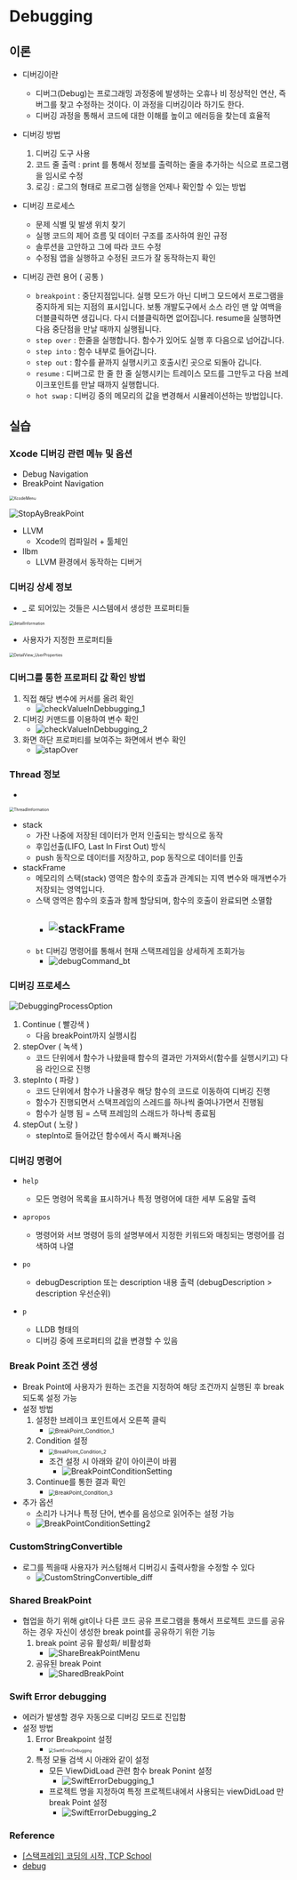 # Debugging

## 이론

- 디버깅이란
  - 디버그(Debug)는 프로그래밍 과정중에 발생하는 오휴나 비 정상적인 연산, 즉 버그를 찾고 수정하는 것이다. 이 과정을 디버깅이라 하기도 한다.
  - 디버깅 과정을 통해서 코드에 대한 이해를 높이고 에러등을 찾는데 효율적
- 디버깅 방법
  1. 디버깅 도구 사용
  2. 코드 줄 출력 : print 를 통해서 정보를 출력하는 줄을 추가하는 식으로 프로그램을 임시로 수정
  3. 로깅 : 로그의 형태로 프로그램 실행을 언제나 확인할 수 있는 방법

- 디버깅 프로세스
  - 문제 식별 및 발생 위치 찾기
  - 실행 코드의 제어 흐름 및 데이터 구조를 조사하여 원인 규정
  - 솔루션을 고안하고 그에 따라 코드 수정
  - 수정됨 앱을 실행하고 수정된 코드가 잘 동작하는지 확인
- 디버깅 관련 용어 ( 공통 )
  - `breakpoint` : 중단지점입니다. 실행 모드가 아닌 디버그 모드에서 프로그램을 중지하게 되는 지점의 표시입니다. 보통 개발도구에서 소스 라인 맨 앞 여백을 더블클릭하면 생깁니다. 다시 더블클릭하면 없어집니다. resume을 실행하면 다음 중단점을 만날 때까지 실행됩니다.
  - `step over` : 한줄을 실행합니다. 함수가 있어도 실행 후 다음으로 넘어갑니다.
  - `step into` : 함수 내부로 들어갑니다.
  - `step out` : 함수를 끝까지 실행시키고 호출시킨 곳으로 되돌아 갑니다.
  - `resume` : 디버그로 한 줄 한 줄 실행시키는 트레이스 모드를 그만두고 다음 브레이크포인트를 만날 때까지 실행합니다.
  - `hot swap` : 디버깅 중의 메모리의 값을 변경해서 시뮬레이션하는 방법입니다.



## 실습

### Xcode 디버깅 관련 메뉴 및 옵션

- Debug Navigation
- BreakPoint Navigation

<img src="../image/200728/XcodeMenu.png" alt="XcodeMenu" style="zoom:50%;" />



![StopAyBreakPoint](../image/200728/StopAyBreakPoint.png)

- LLVM 
  - Xcode의 컴파일러 + 툴체인
- llbm
  - LLVM 환경에서 동작하는 디버거



### 디버깅 상세 정보

- _ 로 되어있는 것들은 시스템에서 생성한 프로퍼티들

<img src="../image/200728/detailInformation.png" alt="detailInformation" style="zoom:50%;" />



- 사용자가 지정한 프로퍼티들

<img src="../image/200728/DetailView_UserProperties.png" alt="DetailView_UserProperties" style="zoom:50%;" />



### 디버그를 통한 프로퍼티 값 확인 방법

1. 직접 해당 변수에 커서를 올려 확인
   - ![checkValueInDebbugging_1](../image/200728/checkValueInDebbugging_1.png)
2. 디버깅 커맨드를 이용하여 변수 확인
   - ![checkValueInDebbugging_2](../image/200728/checkValueInDebbugging_2.png)
3. 화면 하단 프로퍼티를 보여주는 화면에서 변수 확인
   - ![stapOver](../image/200728/stapOver.png)



### Thread 정보

- 

<img src="../image/200728/ThreadImformation.png" alt="ThreadImformation" style="zoom:50%;" />



- stack
  - 가잔 나중에 저장된 데이터가 먼저 인출되는 방식으로 동작
  - 후입선출(LIFO, Last In First Out) 방식
  - push 동작으로 데이터를 저장하고, pop 동작으로 데이터를 인출
- stackFrame
  - 메모리의 스택(stack) 영역은 함수의 호출과 관계되는 지역 변수와 매개변수가 저장되는 영역입니다.
  - 스택 영역은 함수의 호출과 함께 할당되며, 함수의 호출이 완료되면 소멸함
    - ![stackFrame](../image/200728/stackFrame.png)
      - 
  - `bt` 디버깅 명령어를 통해서 현재 스택프레임을 상세하게 조회가능
    - ![debugCommand_bt](../image/200728/debugCommand_bt.png)



### 디버깅 프로세스 

![DebuggingProcessOption](../image/200728/DebuggingProcessOption.png)

1. Continue ( 빨강색 )
   - 다음 breakPoint까지 실행시킴
2. stepOver ( 녹색 )
   - 코드 단위에서 함수가 나왔을때 함수의 결과만 가져와서(함수를 실행시키고) 다음 라인으로 진행
3. stepInto ( 파랑 )
   - 코드 단위에서 함수가 나올경우 해당 함수의 코드로 이동하여 디버깅 진행
   - 함수가 진행되면서 스택프레임의 스레드를 하나씩 줄여나가면서 진행됨 
   - 함수가 실행 됨 = 스택 프레임의 스래드가 하나씩 종료됨
4. stepOut ( 노랑 )
   - stepInto로 들어갔던 함수에서 즉시 빠져나옴



### 디버깅 명령어

- `help` 

  - 모든 명령어 목록을 표시하거나 특정 명령어에 대한 세부 도움말 출력

- `apropos`

  - 명령어와 서브 명령어 등의 설명부에서 지정한 키워드와 매칭되는 명령어를 검색하여 나열

- `po`

  - debugDescription 또는 description 내용 출력 (debugDescription > description 우선순위)

- `p`

  - LLDB 형태의 
  - 디버깅 중에 프로퍼티의 값을 변경할 수 있음

  

### Break Point 조건 생성

- Break Point에 사용자가 원하는 조건을 지정하여 해당 조건까지 실행된 후 break 되도록 설정 가능
- 설정 방법
  1. 설정한 브레이크 포인트에서 오른쪽 클릭
     - <img src="../image/200728/BreakPoint_Condition_1.png" alt="BreakPoint_Condition_1" style="zoom:70%;" />
  2. Condition 설정
     - <img src="../image/200728/BreakPoint_Condition_2.png" alt="BreakPoint_Condition_2" style="zoom:60%;" />
     - 조건 설정 시 아래와 같이 아이콘이 바뀜
       - ![BreakPointConditionSetting](../image/200728/BreakPointConditionSetting.png) 
  3. Continue를 통한 결과 확인
     - <img src="../image/200728/BreakPoint_Condition_3.png" alt="BreakPoint_Condition_3" style="zoom:67%;" />
- 추가 옵션
  - 소리가 나거나 특정 단어, 변수를 음성으로 읽어주는 설정 가능
  - ![BreakPointConditionSetting2](/Users/kimkwangsoo/Document/dev/FastCampus_IOS_school/TIL/image/200728/BreakPointConditionSetting2.png)



### CustomStringConvertible

- 로그를 찍을때 사용자가 커스텀해서 디버깅시 출력사항을 수정할 수 있다
  - ![CustomStringConvertible_diff](../image/200728/CustomStringConvertible_diff.png)



### Shared BreakPoint

- 협업을 하기 위해 git이나 다른 코드 공유 프로그램을 통해서 프로젝트 코드를 공유하는 경우 자신이 생성한  break point를 공유하기 위한 기능
  1. break point 공유 활성화/ 비활성화
     - ![ShareBreakPointMenu](../image/200728/ShareBreakPointMenu.png)
  2. 공유된 break Point
     - ![SharedBreakPoint](../image/200728/SharedBreakPoint.png)

### Swift Error debugging

- 에러가 발생할 경우 자동으로 디버깅 모드로 진입함
- 설정 방법
  1. Error Breakpoint 설정
     - <img src="../image/200728/SwiftErrorDebugging.png" alt="SwiftErrorDebugging" style="zoom:50%;" />
  2. 특정 모듈 검색 시 아래와 같이 설정
     - 모든 ViewDidLoad 관련 함수 break Ponint 설정
       - ![SwiftErrorDebugging_1](../image/200728/SwiftErrorDebugging_1.png)
     - 프로젝트 명을 지정하여 특정 프로젝트내에서 사용되는 viewDidLoad 만 break Point 설정
       - ![SwiftErrorDebugging_2](../image/200728/SwiftErrorDebugging_2.png)





### Reference

- [ [스택프레임]  코딩의 시작, TCP School](http://tcpschool.com/c/c_memory_stackframe) 
-  [debug](https://okdevtv.com/mib/debug) 